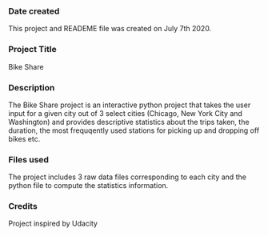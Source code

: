 ### Date created
This project and READEME file was created on July 7th 2020.

### Project Title
Bike Share 

### Description
The Bike Share project is an interactive python project that takes the user input for a given city out of 3 select cities (Chicago, New York City and Washington) and provides descriptive statistics about the trips taken, the duration, the most frequqently used stations for picking up and dropping off bikes etc.

### Files used
The project includes 3 raw data files corresponding to each city and the python file to compute the statistics information. 

### Credits
Project inspired by Udacity


